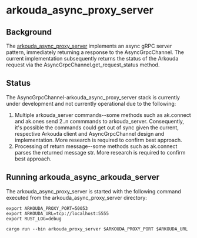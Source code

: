 # arkouda\_async\_proxy\_server

## Background

The [arkouda\_async\_proxy\_server](src/server.rs) implements an async gRPC server pattern, immediately returning a response to the AsyncGrpcChannel. The current implementation subsequently returns the status of the Arkouda request via the AsyncGrpcChannel.get_request_status method. 


## Status

The AsyncGrpcChannel-arkouda\_async\_proxy\_server stack is currently under development and not currently operational due to the following:

1. Multiple arkouda\_server commands--some methods such as ak.connect and ak.ones send 2..n commmands to arkouda\_server. Consequently, it's possible the commands could get out of sync given the current, respective Arkouda client and AsyncGrpcChannel design and implementation. More research is required to confirm best approach.
2. Processing of return message--some methods such as ak.connect parses the returned message str. More research is required to confirm best approach.

## Running arkouda\_async\_arkouda\_server

The arkouda\_async\_proxy\_server is started with the following command executed from the arkouda\_async\_proxy\_server directory:

```
export ARKOUDA_PROXY_PORT=50053
export ARKOUDA_URL=tcp://localhost:5555
export RUST_LOG=debug

cargo run --bin arkouda_proxy_server $ARKOUDA_PROXY_PORT $ARKOUDA_URL
```